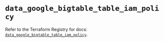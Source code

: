 # `data_google_bigtable_table_iam_policy`

Refer to the Terraform Registry for docs: [`data_google_bigtable_table_iam_policy`](https://registry.terraform.io/providers/hashicorp/google/6.15.0/docs/data-sources/bigtable_table_iam_policy).
